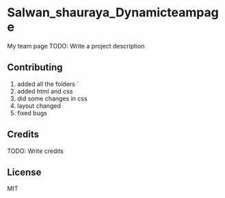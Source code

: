 # Salwan_shauraya_Dynamicteampage
 My team page
 TODO: Write a project description




## Contributing


1. added all the folders `
2. added html and css
3. did some changes in css
4. layout changed 
5. fixed bugs


## Credits

TODO: Write credits

## License

MIT
